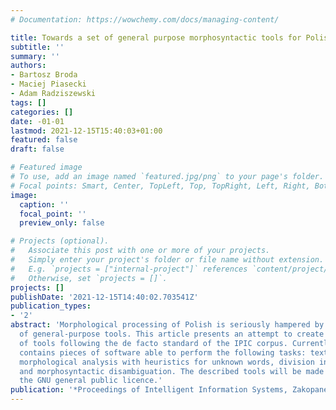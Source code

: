 ```yaml
---
# Documentation: https://wowchemy.com/docs/managing-content/

title: Towards a set of general purpose morphosyntactic tools for Polish
subtitle: ''
summary: ''
authors:
- Bartosz Broda
- Maciej Piasecki
- Adam Radziszewski
tags: []
categories: []
date: -01-01
lastmod: 2021-12-15T15:40:03+01:00
featured: false
draft: false

# Featured image
# To use, add an image named `featured.jpg/png` to your page's folder.
# Focal points: Smart, Center, TopLeft, Top, TopRight, Left, Right, BottomLeft, Bottom, BottomRight.
image:
  caption: ''
  focal_point: ''
  preview_only: false

# Projects (optional).
#   Associate this post with one or more of your projects.
#   Simply enter your project's folder or file name without extension.
#   E.g. `projects = ["internal-project"]` references `content/project/deep-learning/index.md`.
#   Otherwise, set `projects = []`.
projects: []
publishDate: '2021-12-15T14:40:02.703541Z'
publication_types:
- '2'
abstract: 'Morphological processing of Polish is seriously hampered by the poor availability
  of general-purpose tools. This article presents an attempt to create such a set
  of tools following the de facto standard of the IPIC corpus. Currently, the package
  contains pieces of software able to perform the following tasks: text tokenisation,
  morphological analysis with heuristics for unknown words, division into sentences
  and morphosyntactic disambiguation. The described tools will be made available under
  the GNU general public licence.'
publication: '*Proceedings of Intelligent Information Systems, Zakopane, Poland*'
---
```

